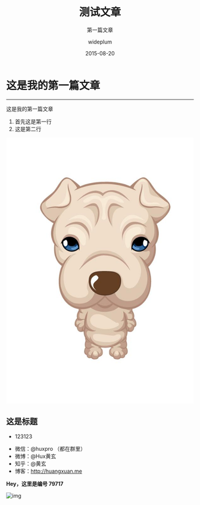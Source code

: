 ﻿---
layout:     post
title:      "测试文章 "
subtitle:   "第一篇文章"
date:       2015-08-20
author:     "wideplum"
header-img: "img/post-bg-ceshi.jpg"
tags:
    - 测试
---


# 这是我的第一篇文章



---

这是我的第一篇文章

 1. 首先这是第一行
 2. 这是第二行

![这是测试用的][1]


  [1]: /img/in-post/post-ceshi.jpg
  ## 这是标题 ##
  

 - 123123
 * 微信：@huxpro （都在群里）
* 微博：@Hux黄玄
* 知乎：@黄玄
* 博客：<http://huangxuan.me>

 
**Hey，这里是编号 79717**
 
![img](/img/in-post/post-c-u-ali-079717.png)